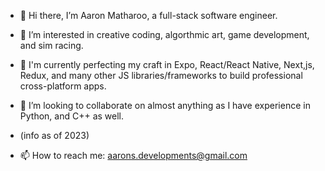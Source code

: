 - 👋 Hi there, I’m Aaron Matharoo, a full-stack software engineer.
- 👀 I’m interested in creative coding, algorthmic art, game development, and sim racing.
- 🌱 I'm currently perfecting my craft in Expo, React/React Native, Next,js, Redux, and many other JS libraries/frameworks to build professional cross-platform apps.
- 💞️ I’m looking to collaborate on almost anything as I have experience in Python, and C++ as well.
- (info as of 2023)

- 📫 How to reach me: aarons.developments@gmail.com

<!---
arizona905/arizona905 is a ✨ special ✨ repository because its `README.md` (this file) appears on your GitHub profile.
You can click the Preview link to take a look at your changes.
--->
